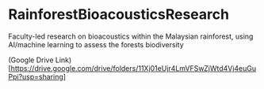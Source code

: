 # RainforestBioacousticsResearch
Faculty-led research on bioacoustics within the Malaysian rainforest, using AI/machine learning to assess the forests biodiversity


(Google Drive Link)[https://drive.google.com/drive/folders/11Xj01eUjr4LmVFSwZjWtd4Vj4euGuPpi?usp=sharing]
